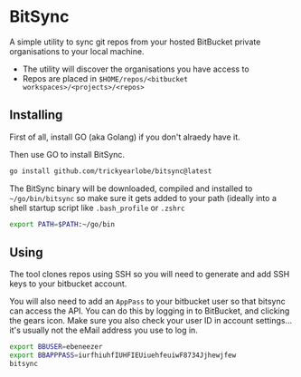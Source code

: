 # BitSync

A simple utility to sync git repos from your hosted BitBucket private organisations to your local machine.

* The utility will discover the organisations you have access to
* Repos are placed in `$HOME/repos/<bitbucket workspaces>/<projects>/<repos>`

## Installing
First of all, install GO (aka Golang) if you don't alraedy have it.

Then use GO to install BitSync.

```bash
go install github.com/trickyearlobe/bitsync@latest
```

The BitSync binary will be downloaded, compiled and installed to `~/go/bin/bitsync` so make sure it gets added to your path (ideally into a shell startup script like `.bash_profile` or `.zshrc`

```bash
export PATH=$PATH:~/go/bin
```

## Using

The tool clones repos using SSH so you will need to generate and add SSH keys to your bitbucket account.

You will also need to add an `AppPass` to your bitbucket user so that bitsync can access the API. You can do this by logging in to BitBucket, and clicking the gears icon. Make sure you also check your user ID in account settings... it's usually not the eMail address you use to log in.

```bash
export BBUSER=ebeneezer
export BBAPPPASS=iurfhiuhfIUHFIEUiuehfeuiwF8734Jjhewjfew
bitsync
```
